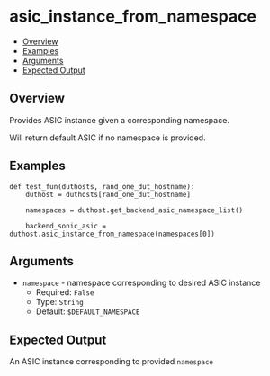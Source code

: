 # asic_instance_from_namespace

- [Overview](#overview)
- [Examples](#examples)
- [Arguments](#arguments)
- [Expected Output](#expected-output)

## Overview
Provides ASIC instance given a corresponding namespace.

Will return default ASIC if no namespace is provided.

## Examples
```
def test_fun(duthosts, rand_one_dut_hostname):
    duthost = duthosts[rand_one_dut_hostname]

    namespaces = duthost.get_backend_asic_namespace_list()

    backend_sonic_asic = duthost.asic_instance_from_namespace(namespaces[0])
```

## Arguments
- `namespace` - namespace corresponding to desired ASIC instance
    - Required: `False`
    - Type: `String`
    - Default: `$DEFAULT_NAMESPACE`

## Expected Output
An ASIC instance corresponding to provided `namespace`
